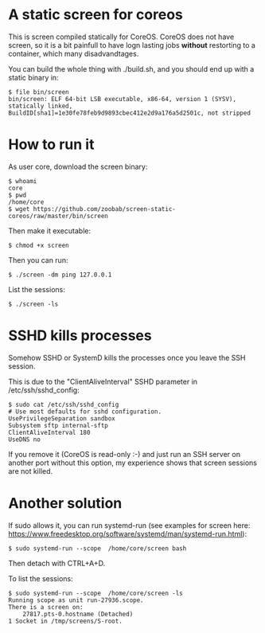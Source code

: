 A static screen for coreos
==========================

This is screen compiled statically for CoreOS. CoreOS does not have screen, so
it is a bit painfull to have logn lasting jobs **without** restorting to a
container, which many disadvandtages.

You can build the whole thing with ./build.sh, and you should end up with a
static binary in:

    $ file bin/screen 
    bin/screen: ELF 64-bit LSB executable, x86-64, version 1 (SYSV), statically linked, BuildID[sha1]=1e30fe78feb9d9893cbec412e2d9a176a5d2501c, not stripped

How to run it
=============

As user core, download the screen binary:

    $ whoami
    core
    $ pwd
    /home/core
    $ wget https://github.com/zoobab/screen-static-coreos/raw/master/bin/screen

Then make it executable:

    $ chmod +x screen

Then you can run:

    $ ./screen -dm ping 127.0.0.1

List the sessions:

    $ ./screen -ls

SSHD kills processes
====================

Somehow SSHD or SystemD kills the processes once you leave the SSH session.

This is due to the "ClientAliveInterval" SSHD parameter in /etc/ssh/sshd_config:
    
    $ sudo cat /etc/ssh/sshd_config 
    # Use most defaults for sshd configuration.
    UsePrivilegeSeparation sandbox
    Subsystem sftp internal-sftp
    ClientAliveInterval 180
    UseDNS no

If you remove it (CoreOS is read-only :-) and just run an SSH server on another
port without this option, my experience shows that screen sessions are not killed.

Another solution
================

If sudo allows it, you can run systemd-run (see examples for screen here: https://www.freedesktop.org/software/systemd/man/systemd-run.html):

    $ sudo systemd-run --scope  /home/core/screen bash

Then detach with CTRL+A+D.

To list the sessions:

    $ sudo systemd-run --scope  /home/core/screen -ls
    Running scope as unit run-27936.scope.
    There is a screen on:
        27817.pts-0.hostname (Detached)
    1 Socket in /tmp/screens/S-root.
